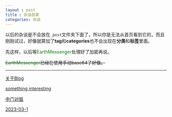 ```yaml
---
layout : post
title : 杂谈目录
categories: 杂谈
---
```

以后的杂谈是不会放在`_post`文件夹下面了，所以你是无法从首页看到它的，而且刚刚试过，好像就算加了**tag**和**categories**也不会出现在**分类**和**标签**里面。

先这样，以后等<span style="color:#008000"  >EarthMessenger</span>处理好了加密再说。

~~<span style="color:#008000"  >EarthMessenger</span>已经在使用手动base64了好像。~~

---

[关于Blog](http://fat-old-eight.github.io/others/NheBolg.html)

[something interesting](http://fat-old-eight.github.io/others/sth-int.html)

[中门对狙](http://fat-old-eight.github.io/others/hack-it.html)

[2023-03-1](http://fat-old-eight.github.io/others/wssb.html)


<!--杂谈之所以是杂谈因为它是随便写的-->